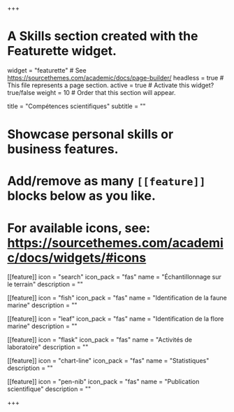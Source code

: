 +++
# A Skills section created with the Featurette widget.
widget = "featurette"  # See https://sourcethemes.com/academic/docs/page-builder/
headless = true  # This file represents a page section.
active = true  # Activate this widget? true/false
weight = 10  # Order that this section will appear.

title = "Compétences scientifiques"
subtitle = ""

# Showcase personal skills or business features.
#
# Add/remove as many `[[feature]]` blocks below as you like.
#
# For available icons, see: https://sourcethemes.com/academic/docs/widgets/#icons

[[feature]]
  icon = "search"
  icon_pack = "fas"
  name = "Échantillonnage sur le terrain"
  description = ""

[[feature]]
  icon = "fish"
  icon_pack = "fas"
  name = "Identification de la faune marine"
  description = ""

[[feature]]
  icon = "leaf"
  icon_pack = "fas"
  name = "Identification de la flore marine"
  description = ""

[[feature]]
  icon = "flask"
  icon_pack = "fas"
  name = "Activités de laboratoire"
  description = ""

[[feature]]
  icon = "chart-line"
  icon_pack = "fas"
  name = "Statistiques"
  description = ""

[[feature]]
  icon = "pen-nib"
  icon_pack = "fas"
  name = "Publication scientifique"
  description = ""

+++
